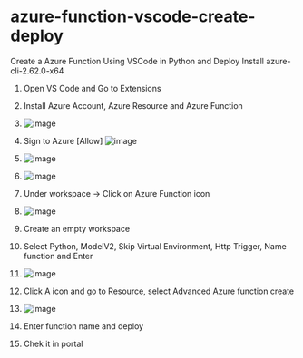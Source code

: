 # azure-function-vscode-create-deploy
Create a Azure Function Using VSCode in Python and Deploy 
Install azure-cli-2.62.0-x64

1. Open VS Code and Go to Extensions
2. Install Azure Account, Azure Resource and Azure Function
3. ![image](https://github.com/user-attachments/assets/0d0a5893-048e-44ac-ae25-7c097a824a69)
4. Sign to Azure [Allow]
![image](https://github.com/user-attachments/assets/f0ff6fb8-2c65-4427-8d00-2489702c4ca1)

5. ![image](https://github.com/user-attachments/assets/ea92cf6c-5c61-457b-82e9-ed5141bd56e5)

6.  ![image](https://github.com/user-attachments/assets/848f2d27-2b61-4030-963c-f855ae812111)
7.  Under workspace -> Click on Azure Function icon
8.  ![image](https://github.com/user-attachments/assets/6534d0ee-28c4-46aa-bcb0-8957db91e121)
9.  Create an empty workspace
10.  Select Python, ModelV2, Skip Virtual Environment, Http Trigger, Name function and Enter
11.  ![image](https://github.com/user-attachments/assets/452816c6-eb59-4141-818c-768ee4348697)
12.  Click A icon and go to Resource, select Advanced Azure function create
13.  ![image](https://github.com/user-attachments/assets/dff0b75a-f61e-4416-8d1e-7dc1cb24e843)
14.  Enter function name and deploy
15.  Chek it in portal

 



